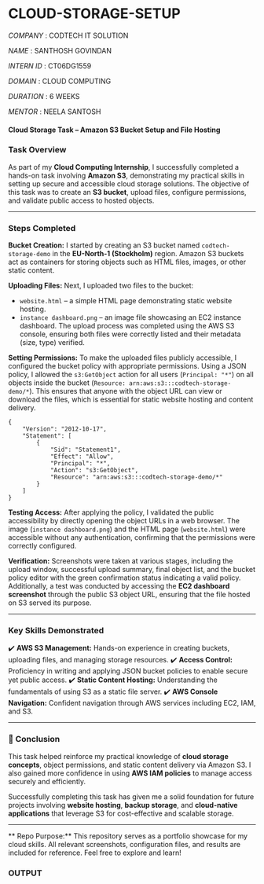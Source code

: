 # CLOUD-STORAGE-SETUP

*COMPANY* : CODTECH IT SOLUTION

*NAME* : SANTHOSH GOVINDAN

*INTERN ID* : CT06DG1559

*DOMAIN* : CLOUD COMPUTING

*DURATION* : 6 WEEKS

*MENTOR* : NEELA SANTOSH

#### Cloud Storage Task – Amazon S3 Bucket Setup and File Hosting

###  Task Overview

As part of my **Cloud Computing Internship**, I successfully completed a hands-on task involving **Amazon S3**, demonstrating my practical skills in setting up secure and accessible cloud storage solutions. The objective of this task was to create an **S3 bucket**, upload files, configure permissions, and validate public access to hosted objects.

---

###  Steps Completed

  **Bucket Creation:**
I started by creating an S3 bucket named `codtech-storage-demo` in the **EU-North-1 (Stockholm)** region. Amazon S3 buckets act as containers for storing objects such as HTML files, images, or other static content.

 **Uploading Files:**
Next, I uploaded two files to the bucket:

* `website.html` – a simple HTML page demonstrating static website hosting.
* `instance dashboard.png` – an image file showcasing an EC2 instance dashboard.
  The upload process was completed using the AWS S3 console, ensuring both files were correctly listed and their metadata (size, type) verified.

 **Setting Permissions:**
To make the uploaded files publicly accessible, I configured the bucket policy with appropriate permissions. Using a JSON policy, I allowed the `s3:GetObject` action for all users (`Principal: "*"`) on all objects inside the bucket (`Resource: arn:aws:s3:::codtech-storage-demo/*`).
This ensures that anyone with the object URL can view or download the files, which is essential for static website hosting and content delivery.

```
{
    "Version": "2012-10-17",
    "Statement": [
        {
            "Sid": "Statement1",
            "Effect": "Allow",
            "Principal": "*",
            "Action": "s3:GetObject",
            "Resource": "arn:aws:s3:::codtech-storage-demo/*"
        }
    ]
}
```

 **Testing Access:**
After applying the policy, I validated the public accessibility by directly opening the object URLs in a web browser. The image (`instance dashboard.png`) and the HTML page (`website.html`) were accessible without any authentication, confirming that the permissions were correctly configured.

 **Verification:**
Screenshots were taken at various stages, including the upload window, successful upload summary, final object list, and the bucket policy editor with the green confirmation status indicating a valid policy.
Additionally, a test was conducted by accessing the **EC2 dashboard screenshot** through the public S3 object URL, ensuring that the file hosted on S3 served its purpose.

---

###  Key Skills Demonstrated

✔️ **AWS S3 Management:** Hands-on experience in creating buckets, uploading files, and managing storage resources.
✔️ **Access Control:** Proficiency in writing and applying JSON bucket policies to enable secure yet public access.
✔️ **Static Content Hosting:** Understanding the fundamentals of using S3 as a static file server.
✔️ **AWS Console Navigation:** Confident navigation through AWS services including EC2, IAM, and S3.

---

### 🔗 Conclusion

This task helped reinforce my practical knowledge of **cloud storage concepts**, object permissions, and static content delivery via Amazon S3. I also gained more confidence in using **AWS IAM policies** to manage access securely and efficiently.

Successfully completing this task has given me a solid foundation for future projects involving **website hosting**, **backup storage**, and **cloud-native applications** that leverage S3 for cost-effective and scalable storage.

---

** Repo Purpose:**
This repository serves as a portfolio showcase for my cloud skills. All relevant screenshots, configuration files, and results are included for reference. Feel free to explore and learn!

### OUTPUT
